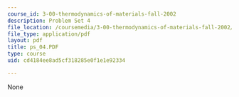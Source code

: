 ```yaml
---
course_id: 3-00-thermodynamics-of-materials-fall-2002
description: Problem Set 4
file_location: /coursemedia/3-00-thermodynamics-of-materials-fall-2002/cd4184ee8ad5cf318285e0f1e1e92334_ps_04.PDF
file_type: application/pdf
layout: pdf
title: ps_04.PDF
type: course
uid: cd4184ee8ad5cf318285e0f1e1e92334

---
```

None